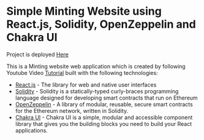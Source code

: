 # Simple Minting Website using React.js, Solidity, OpenZeppelin and Chakra UI

Project is deployed [Here](https://mint-website-sepia.vercel.app/)

This is a Minting website web application which is created by following Youtube Video [Tutorial](https://youtu.be/ynFNLBP2TPs) built with the following technologies:

- <a href="https://react.dev/" target="_blank">React.js</a> - The library for web and native user interfaces
- <a href="https://soliditylang.org/" target="_blank">Solidity</a> - Solidity is a statically-typed curly-braces programming language designed for developing smart contracts that run on Ethereum
- <a href="https://www.openzeppelin.com/" target="_blank">OpenZeppelin</a> - A library of modular, reusable, secure smart contracts for the Ethereum network, written in Solidity.
- <a href="https://chakra-ui.com/" target="_blank">Chakra UI</a> - Chakra UI is a simple, modular and accessible component library that gives you the building blocks you need to build your React applications.
